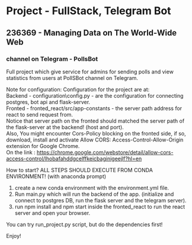 # Project - FullStack, Telegram Bot
## 	236369 - Managing Data on The World-Wide Web
### channel on Telegram - PollsBot

Full project which give service for admins for sending polls and view statistics from users at PollSBot channel on Telegram.

Note for configuration:
Configuration for the project are at:
<br/>
 Backend - configuration\config.py - are the configuration for connecting postgres, bot api and flask-server.
 <br/>
 Fronted - fronted_react/src/app-constants - the server path address for react to send request from.
 <br/>
 Notice that server path on the fronted should matched the server path of the flask-server at the backend! (host and port).
 <br/>
 Also, You might encounter Cors-Policy blocking on the fronted side, if so, download, install and activate
 Allow CORS: Access-Control-Allow-Origin extension for Google Chrome. <br/>
 On the link : 
 https://chrome.google.com/webstore/detail/allow-cors-access-control/lhobafahddgcelffkeicbaginigeejlf?hl=en
 

How to start?
ALL STEPS SHOULD EXECUTE FROM CONDA ENVIRONMENT! (with anaconda prompt)
1. create a new conda environment with the environment.yml file.
2. Run main.py which will run the backend of the app. 
(initialize and connect to postgres DB, run the flask server and the telegram server).
3. run npm install and  npm start inside the fronted_react to run the react server and open your browser.

You can try run_project.py script, but do the dependencies first!


 Enjoy! 

